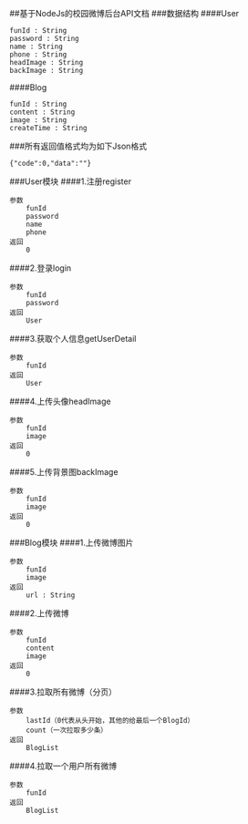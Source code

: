 ##基于NodeJs的校园微博后台API文档
###数据结构
####User
```
funId : String
password : String
name : String
phone : String
headImage : String
backImage : String
```
####Blog
```
funId : String
content : String
image : String
createTime : String
```
###所有返回值格式均为如下Json格式
```
{"code":0,"data":""}
```
###User模块
####1.注册register
```
参数
	funId
	password
	name
	phone
返回
	0
```
####2.登录login
```
参数
	funId
	password
返回
	User
```
####3.获取个人信息getUserDetail
```
参数
	funId
返回
	User
```
####4.上传头像headImage
```
参数
	funId
	image
返回
	0
```
####5.上传背景图backImage
```
参数
	funId
	image
返回
	0
```
###Blog模块
####1.上传微博图片
```
参数
	funId
	image
返回
	url : String
```
####2.上传微博
```
参数
	funId
	content
	image
返回
	0
```
####3.拉取所有微博（分页）
```
参数
	lastId（0代表从头开始，其他的给最后一个BlogId）
	count（一次拉取多少条）
返回
	BlogList
```
####4.拉取一个用户所有微博
```
参数
	funId
返回
	BlogList
```

